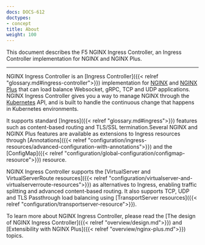 ```yaml
---
docs: DOCS-612
doctypes:
- concept
title: About
weight: 100
---
```


This document describes the F5 NGINX Ingress Controller, an Ingress Controller implementation for NGINX and NGINX Plus.

---

NGINX Ingress Controller is an [Ingress Controller]({{< relref "glossary.md#ingress-controller">}}) implementation for [NGINX](https://nginx.org) and [NGINX Plus](https://www.f5.com/products/nginx/nginx-plus) that can load balance Websocket, gRPC, TCP and UDP applications. NGINX Ingress Controller gives you a way to manage NGINX through the [Kubernetes](https://kubernetes.io/) API, and is built to handle the continuous change that happens in Kubernetes environments. 

It supports standard [Ingress]({{< relref "glossary.md#ingress">}}) features such as content-based routing and TLS/SSL termination.Several NGINX and NGINX Plus features are available as extensions to Ingress resources through [Annotations]({{< relref "configuration/ingress-resources/advanced-configuration-with-annotations">}}) and the [ConfigMap]({{< relref "configuration/global-configuration/configmap-resource">}}) resource.

NGINX Ingress Controller supports the [VirtualServer and VirtualServerRoute resources]({{< relref "configuration/virtualserver-and-virtualserverroute-resources">}}) as alternatives to Ingress, enabling traffic splitting and advanced content-based routing. It also supports TCP, UDP and TLS Passthrough load balancing using [TransportServer resources]({{< relref "configuration/transportserver-resource">}}).

To learn more about NGINX Ingress Controller, please read the [The design of NGINX Ingress Controller]({{< relref "overview/design.md">}}) and [Extensibility with NGINX Plus]({{< relref "overview/nginx-plus.md">}}) topics.
